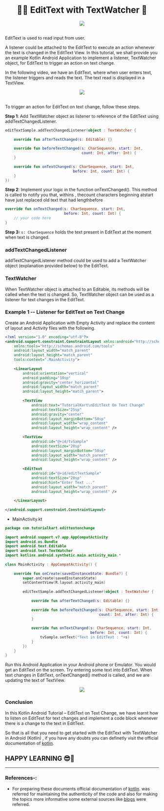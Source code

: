 # <div align=center>👨‍💻 EditText with TextWatcher 📌</div>

<div align=center><img src="https://user-images.githubusercontent.com/78701779/138715838-c43cc006-d23e-4ca6-860a-4ca2fd53ca2a.png" ></div><br>

EditText is used to read input from user.

A listener could be attached to the EditText to execute an action whenever the text is changed in the EditText View.
In this tutorial, we shall provide you an example Kotlin Android Application to implement a listener, TextWatcher object, for EditText to trigger an action on text change.

In the following video, we have an EditText, where when user enters text, the listener triggers and reads the text. The text read is displayed in a TextView.

<div align=center><img src="https://user-images.githubusercontent.com/78701779/138713664-cce3e543-535d-40a5-babf-6578558fa6b0.gif" ></div><br>

To trigger an action for EditText on text change, follow these steps.

**Step 1**: Add TextWatcher object as listener to reference of the EditText using addTextChangedListener.

```kotlin
editTextSample.addTextChangedListener(object : TextWatcher {
 
    override fun afterTextChanged(s: Editable) {}
 
    override fun beforeTextChanged(s: CharSequence, start: Int,
                                   count: Int, after: Int) {
    }
 
    override fun onTextChanged(s: CharSequence, start: Int,
                               before: Int, count: Int) {
    }
})
```

**Step 2**: Implement your logic in the function onTextChanged(). This method is called to notify you that, withins , thecount  characters beginning atstart  have just replaced old text that had lengthbefore

```kotlin
override fun onTextChanged(s: CharSequence, start: Int,
                           before: Int, count: Int) {
    // your code here
}
```

**Step 3:** `s: CharSequence` holds the text present in EditText at the moment when text is changed.

### addTextChangedListener

addTextChangedListener method could be used to add a TextWatcher object (explanation provided below) to the EditText.

### TextWatcher

When TextWatcher object is attached to an Editable, its methods will be called when the text is changed. So, TextWatcher object can be used as a listener for text changes in the EditText.

### Example 1 -- Listener for EditText on Text Change

Create an Android Application with Empty Activity and replace the content of layout and Activity files with the following.

```xml
<?xml version="1.0" encoding="utf-8"?>
<android.support.constraint.ConstraintLayout xmlns:android="http://schemas.android.com/apk/res/android"
    xmlns:tools="http://schemas.android.com/tools"
    android:layout_width="match_parent"
    android:layout_height="match_parent"
    tools:context=".MainActivity">
 
    <LinearLayout
        android:orientation="vertical"
        android:padding="10sp"
        android:gravity="center_horizontal"
        android:layout_width="match_parent"
        android:layout_height="match_parent">
 
        <TextView
            android:text="TutorialKart\nEditText On Text Change"
            android:textSize="25sp"
            android:gravity="center"
            android:layout_marginBottom="50sp"
            android:layout_width="wrap_content"
            android:layout_height="wrap_content" />
 
        <TextView
            android:id="@+id/tvSample"
            android:textSize="20sp"
            android:layout_marginBottom="50sp"
            android:layout_width="match_parent"
            android:layout_height="wrap_content" />
 
        <EditText
            android:id="@+id/editTextSample"
            android:textSize="20sp"
            android:hint="Enter Text ..."
            android:layout_width="match_parent"
            android:layout_height="wrap_content" />
 
    </LinearLayout>
 
</android.support.constraint.ConstraintLayout>
```

- MainActivity.kt

```kotlin
package com.tutorialkart.edittextonchange
 
import android.support.v7.app.AppCompatActivity
import android.os.Bundle
import android.text.Editable
import android.text.TextWatcher
import kotlinx.android.synthetic.main.activity_main.*
 
class MainActivity : AppCompatActivity() {
 
    override fun onCreate(savedInstanceState: Bundle?) {
        super.onCreate(savedInstanceState)
        setContentView(R.layout.activity_main)
 
        editTextSample.addTextChangedListener(object : TextWatcher {
 
            override fun afterTextChanged(s: Editable) {}
 
            override fun beforeTextChanged(s: CharSequence, start: Int,
                                           count: Int, after: Int) {
            }
 
            override fun onTextChanged(s: CharSequence, start: Int,
                                       before: Int, count: Int) {
                tvSample.setText("Text in EditText : "+s)
            }
        })
    }
}
```
Run this Android Application in your Android phone or Emulator. You would get an EditText on the screen. Try entering some text into EditText. When text changes in EditText, onTextChanged() method is called, and we are updating the text of TextView.

<div align=center><img src="https://www.tutorialkart.com/img/android-edittext-on-text-change.png"></div>

### Conclusion
In this Kotlin Android Tutorial – EditText on Text Change, we have learnt how to listen on EditText for text changes and implement a code block whenever there is a change to the text in EditText.

So that is all that you need to get started with the EditText with TextWatcher in Android (Kotlin) , if you have any doubts you can definetly visit the official documentation of [kotlin](https://kotlinlang.org/docs/home.html).

## HAPPY LEARNING 😎🙌
<hr>

### References-:

- For preparing these documents official documentation of [kotlin](https://kotlinlang.org/docs/home.html). was referred for maintaining the authenticity of the code and also for making the topics more informative some external sources like [blogs](https://www.tutorialkart.com/kotlin-android/android-edittext-on-text-change/) were referred.

